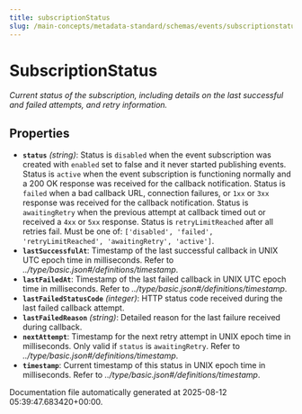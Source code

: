 ```yaml
---
title: subscriptionStatus
slug: /main-concepts/metadata-standard/schemas/events/subscriptionstatus
---
```


# SubscriptionStatus

*Current status of the subscription, including details on the last successful and failed attempts, and retry information.*

## Properties

- **`status`** *(string)*: Status is `disabled` when the event subscription was created with `enabled` set to false and it never started publishing events. Status is `active` when the event subscription is functioning normally and a 200 OK response was received for the callback notification. Status is `failed` when a bad callback URL, connection failures, or `1xx` or `3xx` response was received for the callback notification. Status is `awaitingRetry` when the previous attempt at callback timed out or received a `4xx` or `5xx` response. Status is `retryLimitReached` after all retries fail. Must be one of: `['disabled', 'failed', 'retryLimitReached', 'awaitingRetry', 'active']`.
- **`lastSuccessfulAt`**: Timestamp of the last successful callback in UNIX UTC epoch time in milliseconds. Refer to *../type/basic.json#/definitions/timestamp*.
- **`lastFailedAt`**: Timestamp of the last failed callback in UNIX UTC epoch time in milliseconds. Refer to *../type/basic.json#/definitions/timestamp*.
- **`lastFailedStatusCode`** *(integer)*: HTTP status code received during the last failed callback attempt.
- **`lastFailedReason`** *(string)*: Detailed reason for the last failure received during callback.
- **`nextAttempt`**: Timestamp for the next retry attempt in UNIX epoch time in milliseconds. Only valid if `status` is `awaitingRetry`. Refer to *../type/basic.json#/definitions/timestamp*.
- **`timestamp`**: Current timestamp of this status in UNIX epoch time in milliseconds. Refer to *../type/basic.json#/definitions/timestamp*.


Documentation file automatically generated at 2025-08-12 05:39:47.683420+00:00.
